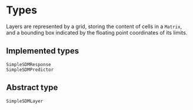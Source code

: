 # Types

Layers are represented by a grid, storing the content of cells in a `Matrix`,
and a bounding box indicated by the floating point coordinates of its limits.

## Implemented types

```@docs
SimpleSDMResponse
SimpleSDMPredictor
```

## Abstract type

```@docs
SimpleSDMLayer
```
